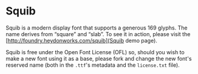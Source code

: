# Squib

Squib is a modern display font that supports a generous 169 glyphs. The name derives from &#x201c;square&#x201d; and &#x201c;slab&#x201d;. To see it in action, please visit the [http://foundry.heydonworks.com/squib](Squib demo page).

Squib is free under the Open Font License (OFL) so, should you wish to make a new font using it as a base, please fork and change the new font's reserved name (both in the `.ttf`'s metadata and the `license.txt` file).

